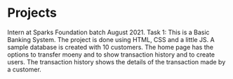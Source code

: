 # Projects
Intern at Sparks Foundation batch August 2021.
Task 1:
This is a Basic Banking System.
The project is done using HTML, CSS and a little JS.
A sample database is created with 10 customers.
The home page has the options to transfer moeny and to show transaction history and to create users.
The transaction history shows the details of the transaction made by a customer.
